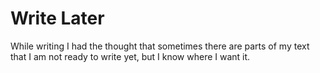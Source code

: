 # Write Later

While writing I had the thought that sometimes there are parts of my text that I am not ready to write yet, but I know where I want it.


